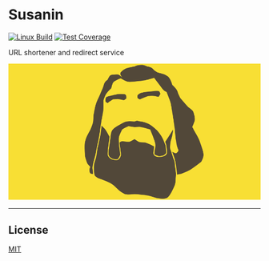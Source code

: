 # Susanin

[![Linux Build][travis-image]][travis-url]
[![Test Coverage][coveralls-image]][coveralls-url]

URL shortener and redirect service


![Logo][logo-image]

--------------------------------------------------------------------------------

## License

[MIT][license-url]


[license-url]: LICENSE
[changelog-url]: CHANGELOG.md
[logo-image]: README/logo.png
[travis-image]: https://img.shields.io/travis/SuperPaintman/susanin/master.svg?label=linux
[travis-url]: https://travis-ci.org/SuperPaintman/susanin
[coveralls-image]: https://img.shields.io/coveralls/SuperPaintman/susanin/master.svg
[coveralls-url]: https://coveralls.io/r/SuperPaintman/susanin?branch=master
